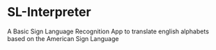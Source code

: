 # SL-Interpreter
A Basic Sign Language Recognition App to translate english alphabets based on the American Sign Language
